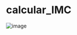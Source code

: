 # calcular_IMC

![image](https://user-images.githubusercontent.com/71338505/181578409-6565fe81-a0aa-4c3b-8c3d-effc872ae36c.png)
